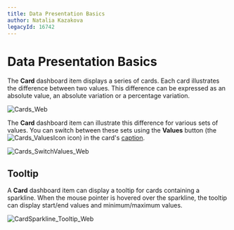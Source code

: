 ```yaml
---
title: Data Presentation Basics
author: Natalia Kazakova
legacyId: 16742
---
```

# Data Presentation Basics
The **Card** dashboard item displays a series of cards. Each card illustrates the difference between two values. This difference can be expressed as an absolute value, an absolute variation or a percentage variation.

![Cards_Web](../../../../images/img22502.png)

The **Card** dashboard item can illustrate this difference for various sets of values. You can switch between these sets using the **Values** button (the ![Cards_ValuesIcon](../../../../images/img22504.png) icon) in the card's [caption](../../data-presentation/dashboard-layout.md).

![Cards_SwitchValues_Web](../../../../images/img22503.png)

## Tooltip
A **Card** dashboard item can display a tooltip for cards containing a sparkline. When the mouse pointer is hovered over the sparkline, the tooltip can display start/end values and minimum/maximum values.

![CardSparkline_Tooltip_Web](../../../../images/img23717.png)